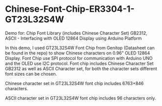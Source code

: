 # Chinese-Font-Chip-ER3304-1-GT23L32S4W
Demo for: Chip Font Library (includes Chinese Character Set) GB2312, ASCII - Interfacing with OLED 12864 Display using Arduino Platform

In this demo, I used GT23L32S4W Font Chip from Genitop (Datasheet can be found in the repo) to show Chinese characters on 0.96" OLED 12864 Display. Font Chip use SPI protocol for communication with Arduino UNO and the OLED use I2C protocol.
Font chip includes Chinese Character Set GB2312 as well as ASCII Character set, for both the character sets different font sizes can be chosen.

Chinese character set in GT23L32S4W font chip includes 6763+846 characters.

ASCII character set in GT23L32S4W font chip includes 96 characters only.
